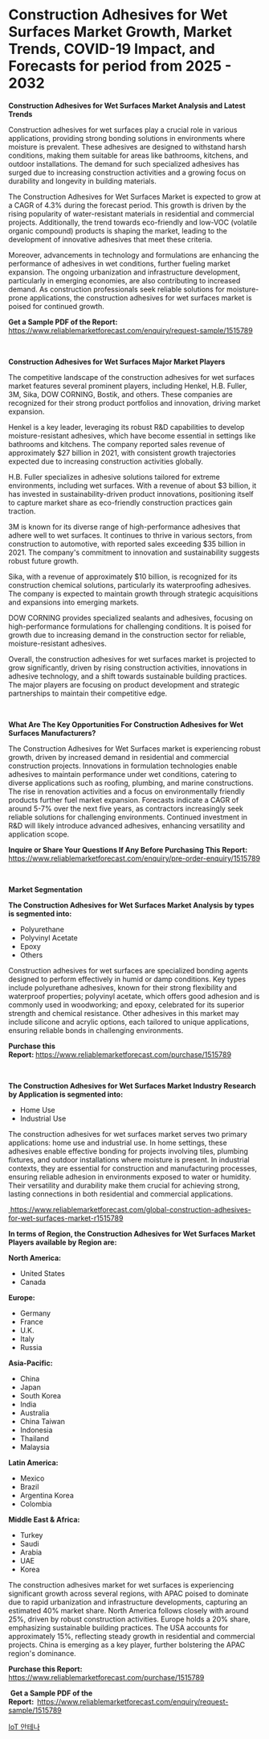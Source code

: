 <p><h1>Construction Adhesives for Wet Surfaces Market Growth, Market Trends, COVID-19 Impact, and Forecasts for period from 2025 - 2032</h1></p><p><strong>Construction Adhesives for Wet Surfaces Market Analysis and Latest Trends</strong></p>
<p><p>Construction adhesives for wet surfaces play a crucial role in various applications, providing strong bonding solutions in environments where moisture is prevalent. These adhesives are designed to withstand harsh conditions, making them suitable for areas like bathrooms, kitchens, and outdoor installations. The demand for such specialized adhesives has surged due to increasing construction activities and a growing focus on durability and longevity in building materials.</p><p>The Construction Adhesives for Wet Surfaces Market is expected to grow at a CAGR of 4.3% during the forecast period. This growth is driven by the rising popularity of water-resistant materials in residential and commercial projects. Additionally, the trend towards eco-friendly and low-VOC (volatile organic compound) products is shaping the market, leading to the development of innovative adhesives that meet these criteria.</p><p>Moreover, advancements in technology and formulations are enhancing the performance of adhesives in wet conditions, further fueling market expansion. The ongoing urbanization and infrastructure development, particularly in emerging economies, are also contributing to increased demand. As construction professionals seek reliable solutions for moisture-prone applications, the construction adhesives for wet surfaces market is poised for continued growth.</p></p>
<p><strong>Get a Sample PDF of the Report:&nbsp;</strong> <a href="https://www.reliablemarketforecast.com/enquiry/request-sample/1515789?utm_campaign=1080&utm_medium=2&utm_source=Github&utm_content=ia&utm_term=18012025&utm_id=construction-adhesives-for-wet-surfaces">https://www.reliablemarketforecast.com/enquiry/request-sample/1515789</a></p>
<p>&nbsp;</p>
<p><strong>Construction Adhesives for Wet Surfaces Major Market Players</strong></p>
<p><p>The competitive landscape of the construction adhesives for wet surfaces market features several prominent players, including Henkel, H.B. Fuller, 3M, Sika, DOW CORNING, Bostik, and others. These companies are recognized for their strong product portfolios and innovation, driving market expansion.</p><p>Henkel is a key leader, leveraging its robust R&D capabilities to develop moisture-resistant adhesives, which have become essential in settings like bathrooms and kitchens. The company reported sales revenue of approximately $27 billion in 2021, with consistent growth trajectories expected due to increasing construction activities globally.</p><p>H.B. Fuller specializes in adhesive solutions tailored for extreme environments, including wet surfaces. With a revenue of about $3 billion, it has invested in sustainability-driven product innovations, positioning itself to capture market share as eco-friendly construction practices gain traction.</p><p>3M is known for its diverse range of high-performance adhesives that adhere well to wet surfaces. It continues to thrive in various sectors, from construction to automotive, with reported sales exceeding $35 billion in 2021. The company's commitment to innovation and sustainability suggests robust future growth.</p><p>Sika, with a revenue of approximately $10 billion, is recognized for its construction chemical solutions, particularly its waterproofing adhesives. The company is expected to maintain growth through strategic acquisitions and expansions into emerging markets.</p><p>DOW CORNING provides specialized sealants and adhesives, focusing on high-performance formulations for challenging conditions. It is poised for growth due to increasing demand in the construction sector for reliable, moisture-resistant adhesives.</p><p>Overall, the construction adhesives for wet surfaces market is projected to grow significantly, driven by rising construction activities, innovations in adhesive technology, and a shift towards sustainable building practices. The major players are focusing on product development and strategic partnerships to maintain their competitive edge.</p></p>
<p>&nbsp;</p>
<p><strong>What Are The Key Opportunities For Construction Adhesives for Wet Surfaces Manufacturers?</strong></p>
<p><p>The Construction Adhesives for Wet Surfaces market is experiencing robust growth, driven by increased demand in residential and commercial construction projects. Innovations in formulation technologies enable adhesives to maintain performance under wet conditions, catering to diverse applications such as roofing, plumbing, and marine constructions. The rise in renovation activities and a focus on environmentally friendly products further fuel market expansion. Forecasts indicate a CAGR of around 5-7% over the next five years, as contractors increasingly seek reliable solutions for challenging environments. Continued investment in R&D will likely introduce advanced adhesives, enhancing versatility and application scope. </p></p>
<p><strong>Inquire or Share Your Questions If Any Before Purchasing This Report:</strong> <a href="https://www.reliablemarketforecast.com/enquiry/pre-order-enquiry/1515789?utm_campaign=1080&utm_medium=2&utm_source=Github&utm_content=ia&utm_term=18012025&utm_id=construction-adhesives-for-wet-surfaces">https://www.reliablemarketforecast.com/enquiry/pre-order-enquiry/1515789</a></p>
<p>&nbsp;</p>
<p><strong>Market Segmentation</strong></p>
<p><strong>The Construction Adhesives for Wet Surfaces Market Analysis by types is segmented into:</strong></p>
<p><ul><li>Polyurethane</li><li>Polyvinyl Acetate</li><li>Epoxy</li><li>Others</li></ul></p>
<p><p>Construction adhesives for wet surfaces are specialized bonding agents designed to perform effectively in humid or damp conditions. Key types include polyurethane adhesives, known for their strong flexibility and waterproof properties; polyvinyl acetate, which offers good adhesion and is commonly used in woodworking; and epoxy, celebrated for its superior strength and chemical resistance. Other adhesives in this market may include silicone and acrylic options, each tailored to unique applications, ensuring reliable bonds in challenging environments.</p></p>
<p><strong>Purchase this Report:&nbsp;</strong><a href="https://www.reliablemarketforecast.com/purchase/1515789?utm_campaign=1080&utm_medium=2&utm_source=Github&utm_content=ia&utm_term=18012025&utm_id=construction-adhesives-for-wet-surfaces">https://www.reliablemarketforecast.com/purchase/1515789</a></p>
<p>&nbsp;</p>
<p><strong>The Construction Adhesives for Wet Surfaces Market Industry Research by Application is segmented into:</strong></p>
<p><ul><li>Home Use</li><li>Industrial Use</li></ul></p>
<p><p>The construction adhesives for wet surfaces market serves two primary applications: home use and industrial use. In home settings, these adhesives enable effective bonding for projects involving tiles, plumbing fixtures, and outdoor installations where moisture is present. In industrial contexts, they are essential for construction and manufacturing processes, ensuring reliable adhesion in environments exposed to water or humidity. Their versatility and durability make them crucial for achieving strong, lasting connections in both residential and commercial applications.</p></p>
<p><a href="https://www.reliablemarketforecast.com/global-construction-adhesives-for-wet-surfaces-market-r1515789?utm_campaign=1080&utm_medium=2&utm_source=Github&utm_content=ia&utm_term=18012025&utm_id=construction-adhesives-for-wet-surfaces">&nbsp;https://www.reliablemarketforecast.com/global-construction-adhesives-for-wet-surfaces-market-r1515789</a></p>
<p><strong>In terms of Region, the Construction Adhesives for Wet Surfaces Market Players available by Region are:</strong></p>
<p>
    <p> <strong> North America: </strong>
        <ul>
            <li>United States</li>
            <li>Canada</li>
        </ul>
        </p> 
    <p> <strong> Europe: </strong>
        <ul>
            <li>Germany</li>
            <li>France</li>
            <li>U.K.</li>
            <li>Italy</li>
            <li>Russia</li>
        </ul>
        </p> 
    <p> <strong> Asia-Pacific: </strong>
        <ul>
            <li>China</li>
            <li>Japan</li>
            <li>South Korea</li>
            <li>India</li>
            <li>Australia</li>
            <li>China Taiwan</li>
            <li>Indonesia</li>
            <li>Thailand</li>
            <li>Malaysia</li>
        </ul>
        </p> 
    <p> <strong> Latin America: </strong>
        <ul>
            <li>Mexico</li>
            <li>Brazil</li>
            <li>Argentina Korea</li>
            <li>Colombia</li>
        </ul>
        </p> 
    <p> <strong> Middle East & Africa: </strong>
        <ul>
            <li>Turkey</li>
            <li>Saudi</li>
            <li>Arabia</li>
            <li>UAE</li>
            <li>Korea</li>
        </ul>
    </p>
    </p>
<p><p>The construction adhesives market for wet surfaces is experiencing significant growth across several regions, with APAC poised to dominate due to rapid urbanization and infrastructure developments, capturing an estimated 40% market share. North America follows closely with around 25%, driven by robust construction activities. Europe holds a 20% share, emphasizing sustainable building practices. The USA accounts for approximately 15%, reflecting steady growth in residential and commercial projects. China is emerging as a key player, further bolstering the APAC region's dominance.</p></p>
<p><strong>Purchase this Report: </strong><a href="https://www.reliablemarketforecast.com/purchase/1515789?utm_campaign=1080&utm_medium=2&utm_source=Github&utm_content=ia&utm_term=18012025&utm_id=construction-adhesives-for-wet-surfaces">https://www.reliablemarketforecast.com/purchase/1515789</a></p>
<p>&nbsp;<strong>Get a Sample PDF of the Report:&nbsp;&nbsp;</strong><a href="https://www.reliablemarketforecast.com/enquiry/request-sample/1515789?utm_campaign=1080&utm_medium=2&utm_source=Github&utm_content=ia&utm_term=18012025&utm_id=construction-adhesives-for-wet-surfaces">https://www.reliablemarketforecast.com/enquiry/request-sample/1515789</a></p>
<p><strong></strong></p>
<p><p><a href="https://github.com/sougarounis/Market-Research-Report-List-6/blob/main/924505831747.md?utm_campaign=1080&utm_medium=2&utm_source=Github&utm_content=ia&utm_term=18012025&utm_id=construction-adhesives-for-wet-surfaces">IoT 안테나</a></p></p>